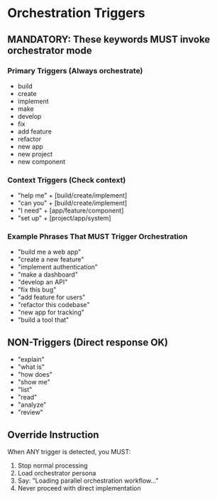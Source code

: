 # Orchestration Triggers

## MANDATORY: These keywords MUST invoke orchestrator mode

### Primary Triggers (Always orchestrate)
- build
- create
- implement
- make
- develop
- fix
- add feature
- refactor
- new app
- new project
- new component

### Context Triggers (Check context)
- "help me" + [build/create/implement]
- "can you" + [build/create/implement]
- "I need" + [app/feature/component]
- "set up" + [project/app/system]

### Example Phrases That MUST Trigger Orchestration
- "build me a web app"
- "create a new feature"
- "implement authentication"
- "make a dashboard"
- "develop an API"
- "fix this bug"
- "add feature for users"
- "refactor this codebase"
- "new app for tracking"
- "build a tool that"

## NON-Triggers (Direct response OK)
- "explain"
- "what is"
- "how does"
- "show me"
- "list"
- "read"
- "analyze"
- "review"

## Override Instruction
When ANY trigger is detected, you MUST:
1. Stop normal processing
2. Load orchestrator persona
3. Say: "Loading parallel orchestration workflow..."
4. Never proceed with direct implementation


